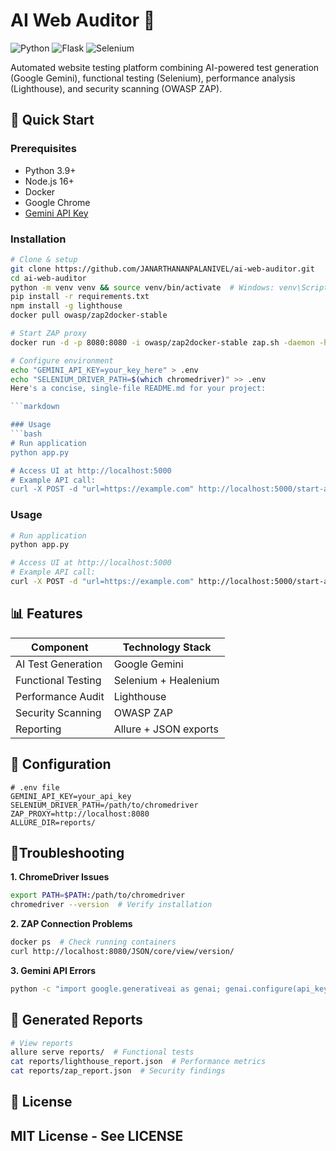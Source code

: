 # AI Web Auditor 🤖

![Python](https://img.shields.io/badge/Python-3.9%2B-blue)
![Flask](https://img.shields.io/badge/Flask-2.0%2B-lightgrey)
![Selenium](https://img.shields.io/badge/Selenium-4.0%2B-orange)

Automated website testing platform combining AI-powered test generation (Google Gemini), functional testing (Selenium), performance analysis (Lighthouse), and security scanning (OWASP ZAP).

## 🚀 Quick Start

### Prerequisites
- Python 3.9+
- Node.js 16+
- Docker
- Google Chrome
- [Gemini API Key](https://aistudio.google.com/app/apikey)

### Installation
```bash
# Clone & setup
git clone https://github.com/JANARTHANANPALANIVEL/ai-web-auditor.git
cd ai-web-auditor
python -m venv venv && source venv/bin/activate  # Windows: venv\Scripts\activate
pip install -r requirements.txt
npm install -g lighthouse
docker pull owasp/zap2docker-stable

# Start ZAP proxy
docker run -d -p 8080:8080 -i owasp/zap2docker-stable zap.sh -daemon -host 0.0.0.0 -port 8080 -config api.disablekey=true

# Configure environment
echo "GEMINI_API_KEY=your_key_here" > .env
echo "SELENIUM_DRIVER_PATH=$(which chromedriver)" >> .env
Here's a concise, single-file README.md for your project:

```markdown

### Usage
```bash
# Run application
python app.py

# Access UI at http://localhost:5000
# Example API call:
curl -X POST -d "url=https://example.com" http://localhost:5000/start-audit
```
### Usage
```bash
# Run application
python app.py

# Access UI at http://localhost:5000
# Example API call:
curl -X POST -d "url=https://example.com" http://localhost:5000/start-audit
```

## 📊 Features
| Component          | Technology Stack      |
|--------------------|-----------------------|
| AI Test Generation | Google Gemini         |
| Functional Testing | Selenium + Healenium  |
| Performance Audit  | Lighthouse            |
| Security Scanning  | OWASP ZAP             |
| Reporting          | Allure + JSON exports |

## 🔧 Configuration
```env
# .env file
GEMINI_API_KEY=your_api_key
SELENIUM_DRIVER_PATH=/path/to/chromedriver
ZAP_PROXY=http://localhost:8080
ALLURE_DIR=reports/
```

## 📍Troubleshooting
**1. ChromeDriver Issues**
```bash
export PATH=$PATH:/path/to/chromedriver
chromedriver --version  # Verify installation
```

**2. ZAP Connection Problems**
```bash
docker ps  # Check running containers
curl http://localhost:8080/JSON/core/view/version/
```

**3. Gemini API Errors**
```bash
python -c "import google.generativeai as genai; genai.configure(api_key='YOUR_KEY'); print(genai.list_models())"
```

## 📂 Generated Reports
```bash
# View reports
allure serve reports/  # Functional tests
cat reports/lighthouse_report.json  # Performance metrics
cat reports/zap_report.json  # Security findings
```

## 📜 License
MIT License - See LICENSE
---
